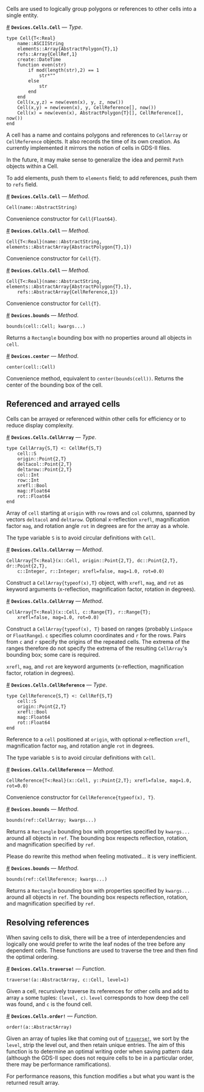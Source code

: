 
Cells are used to logically group polygons or references to other cells into a single entity.

<a id='Devices.Cells.Cell' href='#Devices.Cells.Cell'>#</a>
**`Devices.Cells.Cell`** &mdash; *Type*.



```
type Cell{T<:Real}
    name::ASCIIString
    elements::Array{AbstractPolygon{T},1}
    refs::Array{CellRef,1}
    create::DateTime
    function even(str)
        if mod(length(str),2) == 1
            str*" "
        else
            str
        end
    end
    Cell(x,y,z) = new(even(x), y, z, now())
    Cell(x,y) = new(even(x), y, CellReference[], now())
    Cell(x) = new(even(x), AbstractPolygon{T}[], CellReference[], now())
end
```

A cell has a name and contains polygons and references to `CellArray` or `CellReference` objects. It also records the time of its own creation. As currently implemented it mirrors the notion of cells in GDS-II files.

In the future, it may make sense to generalize the idea and permit `Path` objects within a Cell.

To add elements, push them to `elements` field; to add references, push them to `refs` field.

<a id='Devices.Cells.Cell-Tuple{AbstractString}' href='#Devices.Cells.Cell-Tuple{AbstractString}'>#</a>
**`Devices.Cells.Cell`** &mdash; *Method*.



```
Cell(name::AbstractString)
```

Convenience constructor for `Cell{Float64}`.

<a id='Devices.Cells.Cell-Tuple{AbstractString,AbstractArray{Devices.AbstractPolygon{T<:Real},1}}' href='#Devices.Cells.Cell-Tuple{AbstractString,AbstractArray{Devices.AbstractPolygon{T<:Real},1}}'>#</a>
**`Devices.Cells.Cell`** &mdash; *Method*.



```
Cell{T<:Real}(name::AbstractString, elements::AbstractArray{AbstractPolygon{T},1})
```

Convenience constructor for `Cell{T}`.

<a id='Devices.Cells.Cell-Tuple{AbstractString,AbstractArray{Devices.AbstractPolygon{T<:Real},1},AbstractArray{Devices.Cells.CellReference{S,T},1}}' href='#Devices.Cells.Cell-Tuple{AbstractString,AbstractArray{Devices.AbstractPolygon{T<:Real},1},AbstractArray{Devices.Cells.CellReference{S,T},1}}'>#</a>
**`Devices.Cells.Cell`** &mdash; *Method*.



```
Cell{T<:Real}(name::AbstractString, elements::AbstractArray{AbstractPolygon{T},1},
    refs::AbstractArray{CellReference,1})
```

Convenience constructor for `Cell{T}`.

<a id='Devices.bounds-Tuple{Devices.Cells.Cell{T<:Real}}' href='#Devices.bounds-Tuple{Devices.Cells.Cell{T<:Real}}'>#</a>
**`Devices.bounds`** &mdash; *Method*.



```
bounds(cell::Cell; kwargs...)
```

Returns a `Rectangle` bounding box with no properties around all objects in `cell`.

<a id='Devices.center-Tuple{Devices.Cells.Cell{T<:Real}}' href='#Devices.center-Tuple{Devices.Cells.Cell{T<:Real}}'>#</a>
**`Devices.center`** &mdash; *Method*.



```
center(cell::Cell)
```

Convenience method, equivalent to `center(bounds(cell))`. Returns the center of the bounding box of the cell.


<a id='Referenced-and-arrayed-cells-1'></a>

## Referenced and arrayed cells


Cells can be arrayed or referenced within other cells for efficiency or to reduce display complexity.

<a id='Devices.Cells.CellArray' href='#Devices.Cells.CellArray'>#</a>
**`Devices.Cells.CellArray`** &mdash; *Type*.



```
type CellArray{S,T} <: CellRef{S,T}
    cell::S
    origin::Point{2,T}
    deltacol::Point{2,T}
    deltarow::Point{2,T}
    col::Int
    row::Int
    xrefl::Bool
    mag::Float64
    rot::Float64
end
```

Array of `cell` starting at `origin` with `row` rows and `col` columns, spanned by vectors `deltacol` and `deltarow`. Optional x-reflection `xrefl`, magnification factor `mag`, and rotation angle `rot` in degrees are for the array as a whole.

The type variable `S` is to avoid circular definitions with `Cell`.

<a id='Devices.Cells.CellArray-Tuple{Devices.Cells.Cell{T<:Real},FixedSizeArrays.Point{2,T<:Real},FixedSizeArrays.Point{2,T<:Real},FixedSizeArrays.Point{2,T<:Real},Integer,Integer}' href='#Devices.Cells.CellArray-Tuple{Devices.Cells.Cell{T<:Real},FixedSizeArrays.Point{2,T<:Real},FixedSizeArrays.Point{2,T<:Real},FixedSizeArrays.Point{2,T<:Real},Integer,Integer}'>#</a>
**`Devices.Cells.CellArray`** &mdash; *Method*.



```
CellArray{T<:Real}(x::Cell, origin::Point{2,T}, dc::Point{2,T}, dr::Point{2,T},
    c::Integer, r::Integer; xrefl=false, mag=1.0, rot=0.0)
```

Construct a `CellArray{typeof(x),T}` object, with `xrefl`, `mag`, and `rot` as keyword arguments (x-reflection, magnification factor, rotation in degrees).

<a id='Devices.Cells.CellArray-Tuple{Devices.Cells.Cell{T<:Real},Range{T<:Real},Range{T<:Real}}' href='#Devices.Cells.CellArray-Tuple{Devices.Cells.Cell{T<:Real},Range{T<:Real},Range{T<:Real}}'>#</a>
**`Devices.Cells.CellArray`** &mdash; *Method*.



```
CellArray{T<:Real}(x::Cell, c::Range{T}, r::Range{T};
    xrefl=false, mag=1.0, rot=0.0)
```

Construct a `CellArray{typeof(x), T}` based on ranges (probably `LinSpace` or `FloatRange`). `c` specifies column coordinates and `r` for the rows. Pairs from `c` and `r` specify the origins of the repeated cells. The extrema of the ranges therefore do not specify the extrema of the resulting `CellArray`'s bounding box; some care is required.

`xrefl`, `mag`, and `rot` are keyword arguments (x-reflection, magnification factor, rotation in degrees).

<a id='Devices.Cells.CellReference' href='#Devices.Cells.CellReference'>#</a>
**`Devices.Cells.CellReference`** &mdash; *Type*.



```
type CellReference{S,T} <: CellRef{S,T}
    cell::S
    origin::Point{2,T}
    xrefl::Bool
    mag::Float64
    rot::Float64
end
```

Reference to a `cell` positioned at `origin`, with optional x-reflection `xrefl`, magnification factor `mag`, and rotation angle `rot` in degrees.

The type variable `S` is to avoid circular definitions with `Cell`.

<a id='Devices.Cells.CellReference-Tuple{Devices.Cells.Cell{T<:Real},FixedSizeArrays.Point{2,T<:Real}}' href='#Devices.Cells.CellReference-Tuple{Devices.Cells.Cell{T<:Real},FixedSizeArrays.Point{2,T<:Real}}'>#</a>
**`Devices.Cells.CellReference`** &mdash; *Method*.



```
CellReference{T<:Real}(x::Cell, y::Point{2,T}; xrefl=false, mag=1.0, rot=0.0)
```

Convenience constructor for `CellReference{typeof(x), T}`.

<a id='Devices.bounds-Tuple{Devices.Cells.CellArray{Devices.Cells.Cell{S<:Real},T<:Real}}' href='#Devices.bounds-Tuple{Devices.Cells.CellArray{Devices.Cells.Cell{S<:Real},T<:Real}}'>#</a>
**`Devices.bounds`** &mdash; *Method*.



```
bounds(ref::CellArray; kwargs...)
```

Returns a `Rectangle` bounding box with properties specified by `kwargs...` around all objects in `ref`. The bounding box respects reflection, rotation, and magnification specified by `ref`.

Please do rewrite this method when feeling motivated... it is very inefficient.

<a id='Devices.bounds-Tuple{Devices.Cells.CellReference{S,T}}' href='#Devices.bounds-Tuple{Devices.Cells.CellReference{S,T}}'>#</a>
**`Devices.bounds`** &mdash; *Method*.



```
bounds(ref::CellReference; kwargs...)
```

Returns a `Rectangle` bounding box with properties specified by `kwargs...` around all objects in `ref`. The bounding box respects reflection, rotation, and magnification specified by `ref`.


<a id='Resolving-references-1'></a>

## Resolving references


When saving cells to disk, there will be a tree of interdependencies and logically one would prefer to write the leaf nodes of the tree before any dependent cells. These functions are used to traverse the tree and then find the optimal ordering.

<a id='Devices.Cells.traverse!' href='#Devices.Cells.traverse!'>#</a>
**`Devices.Cells.traverse!`** &mdash; *Function*.



```
traverse!(a::AbstractArray, c::Cell, level=1)
```

Given a cell, recursively traverse its references for other cells and add to array `a` some tuples: `(level, c)`. `level` corresponds to how deep the cell was found, and `c` is the found cell.

<a id='Devices.Cells.order!' href='#Devices.Cells.order!'>#</a>
**`Devices.Cells.order!`** &mdash; *Function*.



```
order!(a::AbstractArray)
```

Given an array of tuples like that coming out of [`traverse!`](cells.md#Devices.Cells.traverse!), we sort by the `level`, strip the level out, and then retain unique entries. The aim of this function is to determine an optimal writing order when saving pattern data (although the GDS-II spec does not require cells to be in a particular order, there may be performance ramifications).

For performance reasons, this function modifies `a` but what you want is the returned result array.

